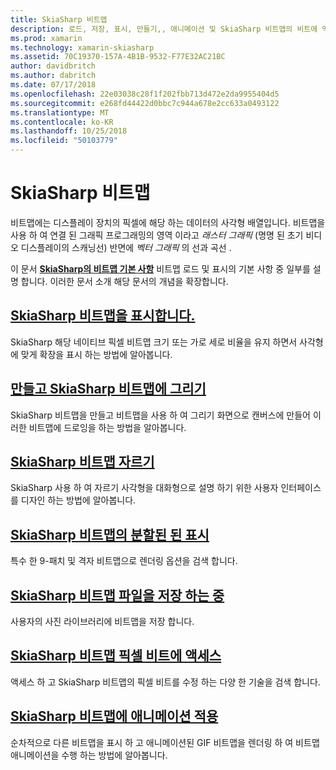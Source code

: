 ```yaml
---
title: SkiaSharp 비트맵
description: 로드, 저장, 표시, 만들기,, 애니메이션 및 SkiaSharp 비트맵의 비트에 액세스 하는 방법에 알아봅니다.
ms.prod: xamarin
ms.technology: xamarin-skiasharp
ms.assetid: 70C19370-157A-4B1B-9532-F77E32AC21BC
author: davidbritch
ms.author: dabritch
ms.date: 07/17/2018
ms.openlocfilehash: 22e03038c28f1f202fbb713d472e2da9955404d5
ms.sourcegitcommit: e268fd44422d0bbc7c944a678e2cc633a0493122
ms.translationtype: MT
ms.contentlocale: ko-KR
ms.lasthandoff: 10/25/2018
ms.locfileid: "50103779"
---
```

# <a name="skiasharp-bitmaps"></a>SkiaSharp 비트맵

비트맵에는 디스플레이 장치의 픽셀에 해당 하는 데이터의 사각형 배열입니다. 비트맵을 사용 하 여 연결 된 그래픽 프로그래밍의 영역 이라고 _래스터 그래픽_ (명명 된 초기 비디오 디스플레이의 스캐닝선) 반면에 _벡터 그래픽_ 의 선과 곡선 . 

이 문서 **[SkiaSharp의 비트맵 기본 사항](../basics/bitmaps.md)** 비트맵 로드 및 표시의 기본 사항 중 일부를 설명 합니다. 이러한 문서 소개 해당 문서의 개념을 확장합니다.

## <a name="displaying-skiasharp-bitmapsdisplayingmd"></a>[SkiaSharp 비트맵을 표시합니다.](displaying.md)

SkiaSharp 해당 네이티브 픽셀 비트맵 크기 또는 가로 세로 비율을 유지 하면서 사각형에 맞게 확장을 표시 하는 방법에 알아봅니다.

## <a name="creating-and-drawing-on-skiasharp-bitmapsdrawingmd"></a>[만들고 SkiaSharp 비트맵에 그리기](drawing.md)

SkiaSharp 비트맵을 만들고 비트맵을 사용 하 여 그리기 화면으로 캔버스에 만들어 이러한 비트맵에 드로잉을 하는 방법을 알아봅니다.

## <a name="cropping-skiasharp-bitmapscroppingmd"></a>[SkiaSharp 비트맵 자르기](cropping.md)

SkiaSharp 사용 하 여 자르기 사각형을 대화형으로 설명 하기 위한 사용자 인터페이스를 디자인 하는 방법에 알아봅니다.

## <a name="segmented-display-of-skiasharp-bitmapssegmentedmd"></a>[SkiaSharp 비트맵의 분할된 된 표시](segmented.md)

특수 한 9-패치 및 격자 비트맵으로 렌더링 옵션을 검색 합니다.

## <a name="saving-skiasharp-bitmaps-to-filessavingmd"></a>[SkiaSharp 비트맵 파일을 저장 하는 중](saving.md)

사용자의 사진 라이브러리에 비트맵을 저장 합니다.

## <a name="accessing-skiasharp-bitmap-pixel-bitspixel-bitsmd"></a>[SkiaSharp 비트맵 픽셀 비트에 액세스](pixel-bits.md)

액세스 하 고 SkiaSharp 비트맵의 픽셀 비트를 수정 하는 다양 한 기술을 검색 합니다.

## <a name="animating-skiasharp-bitmapsanimatingmd"></a>[SkiaSharp 비트맵에 애니메이션 적용](animating.md)

순차적으로 다른 비트맵을 표시 하 고 애니메이션된 GIF 비트맵을 렌더링 하 여 비트맵 애니메이션을 수행 하는 방법에 알아봅니다.
